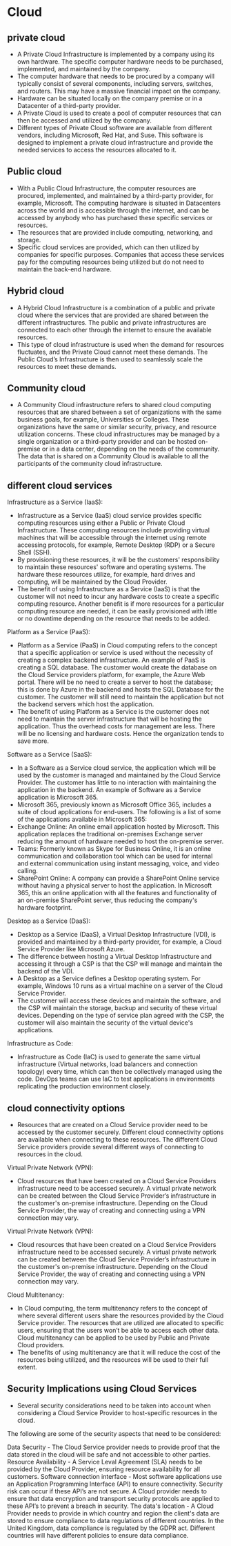 # Cloud

## private cloud

- A Private Cloud Infrastructure is implemented by a company using its own hardware. The specific computer hardware needs to be purchased, implemented, and maintained by the company.
- The computer hardware that needs to be procured by a company will typically consist of several components, including servers, switches, and routers. This may have a massive financial impact on the company.
- Hardware can be situated locally on the company premise or in a Datacenter of a third-party provider.
- A Private Cloud is used to create a pool of computer resources that can then be accessed and utilized by the company.
- Different types of Private Cloud software are available from different vendors, including Microsoft, Red Hat, and Suse. This software is designed to implement a private cloud infrastructure and provide the needed services to access the resources allocated to it.

## Public cloud

- With a Public Cloud Infrastructure, the computer resources are procured, implemented, and maintained by a third-party provider, for example, Microsoft. The computing hardware is situated in Datacenters across the world and is accessible through the internet, and can be accessed by anybody who has purchased these specific services or resources.
- The resources that are provided include computing, networking, and storage.
- Specific cloud services are provided, which can then utilized by companies for specific purposes. Companies that access these services pay for the computing resources being utilized but do not need to maintain the back-end hardware.

## Hybrid cloud

- A Hybrid Cloud Infrastructure is a combination of a public and private cloud where the services that are provided are shared between the different infrastructures. The public and private infrastructures are connected to each other through the internet to ensure the available resources.
- This type of cloud infrastructure is used when the demand for resources fluctuates, and the Private Cloud cannot meet these demands. The Public Cloud’s Infrastructure is then used to seamlessly scale the resources to meet these demands.

## Community cloud

- A Community Cloud infrastructure refers to shared cloud computing resources that are shared between a set of organizations with the same business goals, for example, Universities or Colleges. These organizations have the same or similar security, privacy, and resource utilization concerns. These cloud infrastructures may be managed by a single organization or a third-party provider and can be hosted on-premise or in a data center, depending on the needs of the community. The data that is shared on a Community Cloud is available to all the participants of the community cloud infrastructure.

## different cloud services

Infrastructure as a Service (IaaS):

- Infrastructure as a Service (IaaS) cloud service provides specific computing resources using either a Public or Private Cloud Infrastructure. These computing resources include providing virtual machines that will be accessible through the internet using remote accessing protocols, for example, Remote Desktop (RDP) or a Secure Shell (SSH).
- By provisioning these resources, it will be the customers' responsibility to maintain these resources' software and operating systems. The hardware these resources utilize, for example, hard drives and computing, will be maintained by the Cloud Provider.
- The benefit of using Infrastructure as a Service (IaaS) is that the customer will not need to incur any hardware costs to create a specific computing resource. Another benefit is if more resources for a particular computing resource are needed, it can be easily provisioned with little or no downtime depending on the resource that needs to be added.

Platform as a Service (PaaS):

- Platform as a Service (PaaS) in Cloud computing refers to the concept that a specific application or service is used without the necessity of creating a complex backend infrastructure. An example of PaaS is creating a SQL database. The customer would create the database on the Cloud Service providers platform, for example, the Azure Web portal. There will be no need to create a server to host the database; this is done by Azure in the backend and hosts the SQL Database for the customer. The customer will still need to maintain the application but not the backend servers which host the application.
- The benefit of using Platform as a Service is the customer does not need to maintain the server infrastructure that will be hosting the application. Thus the overhead costs for management are less. There will be no licensing and hardware costs. Hence the organization tends to save more.

Software as a Service (SaaS):

- In a Software as a Service cloud service, the application which will be used by the customer is managed and maintained by the Cloud Service Provider. The customer has little to no interaction with maintaining the application in the backend. An example of Software as a Service application is Microsoft 365.
- Microsoft 365, previously known as Microsoft Office 365, includes a suite of cloud applications for end-users. The following is a list of some of the applications available in Microsoft 365:
- Exchange Online: An online email application hosted by Microsoft. This application replaces the traditional on-premises Exchange server reducing the amount of hardware needed to host the on-premise server.
- Teams: Formerly known as Skype for Business Online, it is an online communication and collaboration tool which can be used for internal and external communication using instant messaging, voice, and video calling.
- SharePoint Online: A company can provide a SharePoint Online service without having a physical server to host the application. In Microsoft 365, this an online application with all the features and functionality of an on-premise SharePoint server, thus reducing the company's hardware footprint.

Desktop as a Service (DaaS):

- Desktop as a Service (DaaS), a Virtual Desktop Infrastructure (VDI), is provided and maintained by a third-party provider, for example, a Cloud Service Provider like Microsoft Azure.
- The difference between hosting a Virtual Desktop Infrastructure and accessing it through a CSP is that the CSP will manage and maintain the backend of the VDI.
- A Desktop as a Service defines a Desktop operating system. For example, Windows 10 runs as a virtual machine on a server of the Cloud Service Provider.
- The customer will access these devices and maintain the software, and the CSP will maintain the storage, backup and security of these virtual devices. Depending on the type of service plan agreed with the CSP, the customer will also maintain the security of the virtual device's applications.

Infrastructure as Code:

- Infrastructure as Code (IaC) is used to generate the same virtual infrastructure (Virtual networks, load balancers and connection topology) every time, which can then be collectively managed using the code. DevOps teams can use IaC to test applications in environments replicating the production environment closely.

## cloud connectivity options

- Resources that are created on a Cloud Service provider need to be accessed by the customer securely. Different cloud connectivity options are available when connecting to these resources. The different Cloud Service providers provide several different ways of connecting to resources in the cloud.

Virtual Private Network (VPN):

- Cloud resources that have been created on a Cloud Service Providers infrastructure need to be accessed securely. A virtual private network can be created between the Cloud Service Provider’s infrastructure in the customer's on-premise infrastructure. Depending on the Cloud Service Provider, the way of creating and connecting using a VPN connection may vary.

Virtual Private Network (VPN):

- Cloud resources that have been created on a Cloud Service Providers infrastructure need to be accessed securely. A virtual private network can be created between the Cloud Service Provider’s infrastructure in the customer's on-premise infrastructure. Depending on the Cloud Service Provider, the way of creating and connecting using a VPN connection may vary.

Cloud Multitenancy:

- In Cloud computing, the term multitenancy refers to the concept of where several different users share the resources provided by the Cloud Service provider. The resources that are utilized are allocated to specific users, ensuring that the users won’t be able to access each other data. Cloud multitenancy can be applied to be used by Public and Private Cloud providers.
- The benefits of using multitenancy are that it will reduce the cost of the resources being utilized, and the resources will be used to their full extent.

## Security Implications using Cloud Services

- Several security considerations need to be taken into account when considering a Cloud Service Provider to host-specific resources in the cloud.

The following are some of the security aspects that need to be considered:

Data Security - The Cloud Service provider needs to provide proof that the data stored in the cloud will be safe and not accessible to other parties.
Resource Availability - A Service Leval Agreement (SLA) needs to be provided by the Cloud Provider, ensuring resource availability for all customers.
Software connection interface - Most software applications use an Application Programming Interface (API) to ensure connectivity. Security risk can occur if these API’s are not secure. A Cloud provider needs to ensure that data encryption and transport security protocols are applied to these API’s to prevent a breach in security.
The data's location - A Cloud Provider needs to provide in which country and region the client's data are stored to ensure compliance to data regulations of different countries. In the United Kingdom, data compliance is regulated by the GDPR act. Different countries will have different policies to ensure data compliance.
